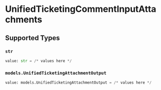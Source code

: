 # UnifiedTicketingCommentInputAttachments


## Supported Types

### `str`

```python
value: str = /* values here */
```

### `models.UnifiedTicketingAttachmentOutput`

```python
value: models.UnifiedTicketingAttachmentOutput = /* values here */
```

